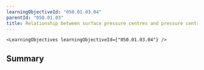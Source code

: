 ```yaml
---
learningObjectiveId: "050.01.03.04"
parentId: "050.01.03"
title: Relationship between surface pressure centres and pressure centres aloft
---
```


```tsx eval
<LearningObjectives learningObjectiveId={"050.01.03.04"} />
```

## Summary
